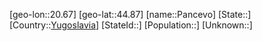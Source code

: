 ﻿---
location: [44.87,20.67]
type: City
tags:
- geo/City


SpocWebEntityId: 33233
isDeleted: false
confidential: public

---
[geo-lon::20.67]
[geo-lat::44.87]
[name::Pancevo]
[State::]
[Country::[Yugoslavia](geo/Continent/Europe/Yugoslavia.md)]
[StateId::]
[Population::]
[Unknown::]

